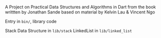 A Project on Practical Data Structures and Algorithms in Dart from the book writtten by Jonathan Sande based on material by Kelvin Lau & Vincent Ngo

Entry in `bin/`, library code

Stack Data Structure in `lib/stack`
LinkedList in `lib/linked_list`